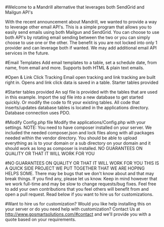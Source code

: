 #Welcome to a Mandrill alternative that leverages both SendGrid and Mailgun API's

With the recent announcement about Mandrill, we wanted to provide a way to leverage other email API's. This is a simple program that allows you to easily send emails using both Mailgun and SendGrid. You can choose to use both API's by rotating email sending between the two or you can simply choose to use one or the other. The benefit is you are not locked into only 1 provider and can leverage both if wanted. We may add additional email API services in the future.

#Email Templates 
Add email templates to a table, set a schedule date, from name, from email and more. Supports both HTML & plain text emails.

#Open & Link Click Tracking
Email open tracking and link tracking are built right in. Opens and link click data is saved in a table.
Starter tables provided

#Starter tables provided
An sql file is provided with the tables that are used in this example. Import the sql file into a new database to get started quickly. Or modify the code to fit your existing tables. All code that inserts/updates database tables is located in the applications directory. Database connection uses PDO.

#Modify Config.php file
Modify the applications/Config.php with your settings. NOTE: You need to have composer installed on your server. We included the needed composer.json and lock files along with all packages needed within the vendor directory. You should be able to upload everything as is to your domain or a sub directory on your domain and it should work as long as composer is installed.
NO GUARANTEES ON QUALITY OR THAT IT WILL WORK FOR YOU

#NO GUARANTEES ON QUALITY OR THAT IT WILL WORK FOR YOU
THIS IS A QUICK SIDE PROJECT WE PUT TOGETHER THAT WE ARE HOPING HELPS SOME. There may be bugs that we don't know about and that may break things. If you find any, please let us know. Keep in mind however that we work full-time and may be slow to change requests/bug fixes. Feel free to add your own contributions that you feel others will benefit from and open a pull request. Read below if you want to hire us for customizations. 

#Want to hire us for customization?
Would you like help installing this on your server or do you need help with customization? Contact Us at http://www.gosmartsolutions.com/#contact and we'll provide you with a quote based on your requirements.
